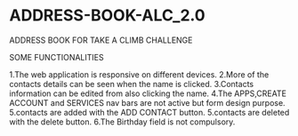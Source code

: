 # ADDRESS-BOOK-ALC_2.0
ADDRESS BOOK FOR TAKE A CLIMB CHALLENGE

SOME FUNCTIONALITIES

1.The web application is responsive on different devices.
2.More of the contacts details can be seen when the name is clicked.
3.Contacts information can be edited from also clicking the name.
4.The APPS,CREATE ACCOUNT and SERVICES nav bars are not active but form design purpose.
5.contacts are added with the ADD CONTACT button.
5.contacts are deleted with the delete button.
6.The Birthday field is not compulsory.
